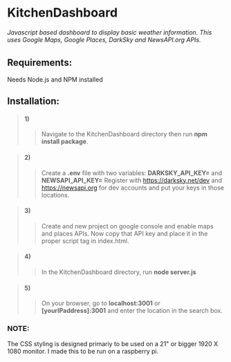 # KitchenDashboard

###### Javascript based dashboard to display basic weather information. This uses Google Maps, Google Places, DarkSky and NewsAPI.org APIs.

## Requirements:
Needs Node.js and NPM installed

## Installation:

>#### 1) 
>>Navigate to the KitchenDashboard directory then run **npm install package**.

>#### 2) 
>>Create a **.env** file with two variables: **DARKSKY_API_KEY=** and **NEWSAPI_API_KEY=** Register with https://darksky.net/dev and https://newsapi.org for dev accounts and put your keys in those locations.

>#### 3) 
>>Create and new project on google console and enable maps and places APIs. Now copy that API key and place it in the proper script tag in index.html.

>#### 4) 
>>In the KitchenDashboard directory, run **node server.js**

>#### 5)
>>On your browser, go to **localhost:3001** or **[yourIPaddress]:3001** and enter the location in the search box.

### NOTE:
The CSS styling is designed primariy to be used on a 21" or bigger 1920 X 1080 monitor. I made this to be run on a raspberry pi. 